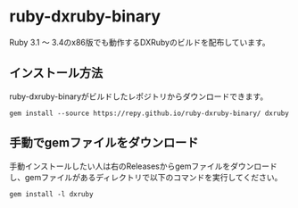 # ruby-dxruby-binary

Ruby 3.1 ～ 3.4のx86版でも動作するDXRubyのビルドを配布しています。

## インストール方法

ruby-dxruby-binaryがビルドしたレポジトリからダウンロードできます。

```
gem install --source https://repy.github.io/ruby-dxruby-binary/ dxruby
```

## 手動でgemファイルをダウンロード

手動インストールしたい人は右のReleasesからgemファイルをダウンロードし、gemファイルがあるディレクトリで以下のコマンドを実行してください。

```
gem install -l dxruby
```
